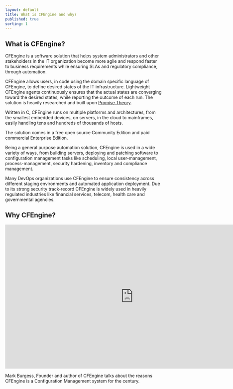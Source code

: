 ```yaml
---
layout: default
title: What is CFEngine and why?
published: true
sorting: 1
---
```


## What is CFEngine?

CFEngine is a software solution that helps system administrators and other stakeholders in the IT organization become more agile and respond faster to business requirements while ensuring SLAs and regulatory compliance, through automation.

CFEngine allows users, in code using the domain specific language of CFEngine, to define desired states of the IT infrastructure. Lightweight CFEngine agents continuously ensures that the actual states are converging toward the desired states, while reporting the outcome of each run. The solution is heavily researched and built upon [Promise Theory](https://en.wikipedia.org/wiki/Promise_theory).

Written in C, CFEngine runs on multiple platforms and architectures, from the smallest embedded devices, on servers, in the cloud to mainframes, easily handling tens and hundreds of thousands of hosts.

The solution comes in a free open source Community Edition and paid commercial Enterprise Edition.

Being a general purpose automation solution, CFEngine is used in a wide variety of ways, from building servers, deploying and patching software to configuration management tasks like scheduling, local user-management, process-management, security hardening, inventory and compliance management.

Many DevOps organizations use CFEngine to ensure consistency across different staging environments and automated application deployment. Due to its strong security track-record CFEngine is widely used in heavily regulated industries like financial services, telecom, health care and governmental agencies.

## Why CFEngine?

<iframe width="821" height="462" src="https://www.youtube.com/embed/HLZ7EeqNdLs" frameborder="0" allow="accelerometer; autoplay; clipboard-write; encrypted-media; gyroscope; picture-in-picture" allowfullscreen></iframe>


Mark Burgess, Founder and author of CFEngine talks about the reasons CFEngine is a Configuration Management system for the century.
